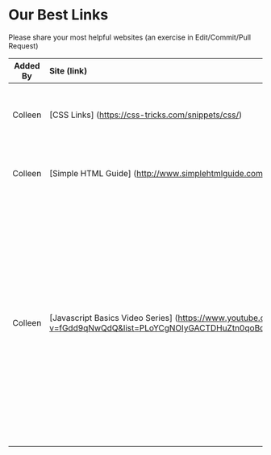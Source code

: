 <h1>Our Best Links</h1>

Please share your most helpful websites (an exercise in Edit/Commit/Pull Request)

 Added By     | Site (link)     | Why it's amazing
:------------: | :-------------- | :---------------- 
Colleen | [CSS Links] (https://css-tricks.com/snippets/css/) | Lots of little snippets of code in here. Named CSS, but also has html, javascript, jquery, and a few others
Colleen | [Simple HTML Guide] (http://www.simplehtmlguide.com/) | Cheatsheets of basic code for HTML and CSS. As a rank beginner, I've been using this a bit.
Colleen | [Javascript Basics Video Series] (https://www.youtube.com/watch?v=fGdd9qNwQdQ&list=PLoYCgNOIyGACTDHuZtn0qoBdpzV9c327V) | by LearnCode.academy - Über basic, bite sized pieces of video. This link is to the first of 7 in the Javascript Basics series. The videos define and give examples of variables, comparison operators, functions, alerts (and console!), arrays, loops, selections, and events. There are also links to lots of other videos for further learning, such as a JQuery series and a Modular Javascript series.
